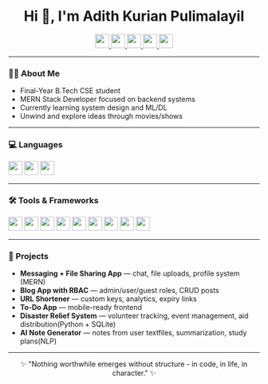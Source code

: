 <h1 align="center">Hi 👋, I'm <strong>Adith Kurian Pulimalayil</strong> </h1>

<p align="center">
  <a href="https://linkedin.com/in/adith-kurian" target="_blank">
    <img src="https://img.shields.io/badge/LinkedIn-0A66C2?style=flat&logo=linkedin&logoColor=white" height="28"/>
  </a>
  <a href="mailto:adithpulimalayil@gmail.com" target="_blank">
    <img src="https://img.shields.io/badge/Email-EA4335?style=flat&logo=gmail&logoColor=white" height="28"/>
  </a>
  <a href="https://adithkurian.dev" target="_blank">
    <img src="https://img.shields.io/badge/Portfolio-7D3C98?style=flat&logo=githubpages&logoColor=white" height="28"/>
  </a>
  <a href="https://github.com/6e0r9e-ux" target="_blank">
    <img src="https://img.shields.io/badge/GitHub-333333?style=flat&logo=github&logoColor=white" height="28"/>
  </a>
  <a href="https://leetcode.com/u/6e0r9e/" target="_blank">
    <img src="https://img.shields.io/badge/LeetCode-F89F1B?style=flat&logo=leetcode&logoColor=black" height="28"/>
  </a>
</p>

---

### 👨‍💻 About Me  
- Final-Year B.Tech CSE student
- MERN Stack Developer focused on backend systems
- Currently learning system design and ML/DL
- Unwind and explore ideas through movies/shows

---

### 💻 Languages  
<p>
  <img src="https://img.shields.io/badge/Python-306998?style=flat&logo=python&logoColor=FFD43B" height="28"/>
  <img src="https://img.shields.io/badge/JavaScript-F7DF1E?style=flat&logo=javascript&logoColor=000" height="28"/>
  <img src="https://img.shields.io/badge/C-004482?style=flat&logo=c&logoColor=white" height="28"/>
</p>

---

### 🛠️ Tools & Frameworks  
<p>
  <img src="https://img.shields.io/badge/React-20232A?style=flat&logo=react&logoColor=61DAFB" height="28"/>
  <img src="https://img.shields.io/badge/Vite-646CFF?style=flat&logo=vite&logoColor=white" height="28"/>
  <img src="https://img.shields.io/badge/Node.js-339933?style=flat&logo=node.js&logoColor=white" height="28"/>
  <img src="https://img.shields.io/badge/Express.js-404040?style=flat&logo=express&logoColor=white" height="28"/>
  <img src="https://img.shields.io/badge/SQL-336791?style=flat&logo=mysql&logoColor=white" height="28"/>
  <img src="https://img.shields.io/badge/MongoDB-13AA52?style=flat&logo=mongodb&logoColor=white" height="28"/>
  <img src="https://img.shields.io/badge/HTML5-E34F26?style=flat&logo=html5&logoColor=white" height="28"/>
  <img src="https://img.shields.io/badge/CSS3-1572B6?style=flat&logo=css3&logoColor=white" height="28"/>
  <img src="https://img.shields.io/badge/Flutter-0468D7?style=flat&logo=flutter&logoColor=white" height="28"/>

</p>

---

### 🚀 Projects  
- **Messaging + File Sharing App** — chat, file uploads, profile system (MERN)  
- **Blog App with RBAC** — admin/user/guest roles, CRUD posts  
- **URL Shortener** — custom keys, analytics, expiry links  
- **To-Do App** — mobile-ready frontend  
- **Disaster Relief System** — volunteer tracking, event management, aid distribution(Python + SQLite)
- **AI Note Generator** — notes from user textfiles, summarization, study plans(NLP)

---

<p align="center">✨ "Nothing worthwhile emerges without structure - in code, in life, in character." ✨</p>
